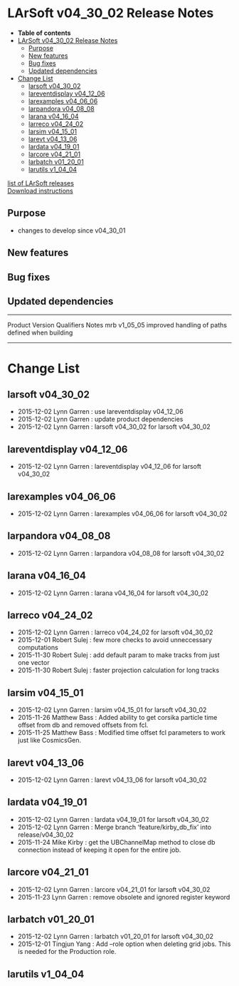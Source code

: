 LArSoft v04\_30\_02 Release Notes
======================================================================

-   **Table of contents**
-   [LArSoft v04\_30\_02 Release Notes](#LArSoft-v04_30_02-Release-Notes)
    -   [Purpose](#Purpose)
    -   [New features](#New-features)
    -   [Bug fixes](#Bug-fixes)
    -   [Updated dependencies](#Updated-dependencies)
-   [Change List](#Change-List)
    -   [larsoft v04\_30\_02](#larsoft-v04_30_02)
    -   [lareventdisplay v04\_12\_06](#lareventdisplay-v04_12_06)
    -   [larexamples v04\_06\_06](#larexamples-v04_06_06)
    -   [larpandora v04\_08\_08](#larpandora-v04_08_08)
    -   [larana v04\_16\_04](#larana-v04_16_04)
    -   [larreco v04\_24\_02](#larreco-v04_24_02)
    -   [larsim v04\_15\_01](#larsim-v04_15_01)
    -   [larevt v04\_13\_06](#larevt-v04_13_06)
    -   [lardata v04\_19\_01](#lardata-v04_19_01)
    -   [larcore v04\_21\_01](#larcore-v04_21_01)
    -   [larbatch v01\_20\_01](#larbatch-v01_20_01)
    -   [larutils v1\_04\_04](#larutils-v1_04_04)

[list of LArSoft releases](LArSoft_release_list)\
[Download instructions](http://scisoft.fnal.gov/scisoft/bundles/larsoft/v04_30_02/larsoft-v04_30_02.html)

Purpose
--------------------

-   changes to develop since v04\_30\_01

New features
------------------------------

Bug fixes
------------------------

Updated dependencies
----------------------------------------------

  --------- ------------ ------------ --------------------------------------------------
  Product   Version      Qualifiers   Notes
  mrb       v1\_05\_05                improved handling of paths defined when building
  --------- ------------ ------------ --------------------------------------------------

Change List
============================

larsoft v04\_30\_02
------------------------------------------

-   2015-12-02 Lynn Garren : use lareventdisplay v04\_12\_06
-   2015-12-02 Lynn Garren : update product dependencies
-   2015-12-02 Lynn Garren : larsoft v04\_30\_02 for larsoft v04\_30\_02

lareventdisplay v04\_12\_06
----------------------------------------------------------

-   2015-12-02 Lynn Garren : lareventdisplay v04\_12\_06 for larsoft v04\_30\_02

larexamples v04\_06\_06
--------------------------------------------------

-   2015-12-02 Lynn Garren : larexamples v04\_06\_06 for larsoft v04\_30\_02

larpandora v04\_08\_08
------------------------------------------------

-   2015-12-02 Lynn Garren : larpandora v04\_08\_08 for larsoft v04\_30\_02

larana v04\_16\_04
----------------------------------------

-   2015-12-02 Lynn Garren : larana v04\_16\_04 for larsoft v04\_30\_02

larreco v04\_24\_02
------------------------------------------

-   2015-12-02 Lynn Garren : larreco v04\_24\_02 for larsoft v04\_30\_02
-   2015-12-01 Robert Sulej : few more checks to avoid unneccessary computations
-   2015-11-30 Robert Sulej : add default param to make tracks from just one vector
-   2015-11-30 Robert Sulej : faster projection calculation for long tracks

larsim v04\_15\_01
----------------------------------------

-   2015-12-02 Lynn Garren : larsim v04\_15\_01 for larsoft v04\_30\_02
-   2015-11-26 Matthew Bass : Added ability to get corsika particle time offset from db and removed offsets from fcl.
-   2015-11-25 Matthew Bass : Modified time offset fcl parameters to work just like CosmicsGen.

larevt v04\_13\_06
----------------------------------------

-   2015-12-02 Lynn Garren : larevt v04\_13\_06 for larsoft v04\_30\_02

lardata v04\_19\_01
------------------------------------------

-   2015-12-02 Lynn Garren : lardata v04\_19\_01 for larsoft v04\_30\_02
-   2015-12-02 Lynn Garren : Merge branch ‘feature/kirby\_db\_fix’ into release/v04\_30\_02
-   2015-11-24 Mike Kirby : get the UBChannelMap method to close db connection instead of keeping it open for the entire job.

larcore v04\_21\_01
------------------------------------------

-   2015-12-02 Lynn Garren : larcore v04\_21\_01 for larsoft v04\_30\_02
-   2015-11-23 Lynn Garren : remove obsolete and ignored register keyword

larbatch v01\_20\_01
--------------------------------------------

-   2015-12-02 Lynn Garren : larbatch v01\_20\_01 for larsoft v04\_30\_02
-   2015-12-01 Tingjun Yang : Add –role option when deleting grid jobs. This is needed for the Production role.

larutils v1\_04\_04
------------------------------------------
